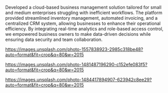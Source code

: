 Developed a cloud-based business management solution tailored for small and medium enterprises struggling with inefficient workflows. The platform provided streamlined inventory management, automated invoicing, and a centralized CRM system, allowing businesses to enhance their operational efficiency. By integrating real-time analytics and role-based access control, we empowered business owners to make data-driven decisions while ensuring data security and team collaboration.

https://images.unsplash.com/photo-1557838923-2985c318be48?auto=format&fit=crop&q=80&w=2015

https://images.unsplash.com/photo-1481487196290-c152efe083f5?auto=format&fit=crop&q=80&w=2015

https://images.unsplash.com/photo-1484417894907-623942c8ee29?auto=format&fit=crop&q=80&w=2015